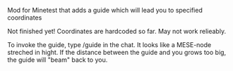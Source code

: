 Mod for Minetest that adds a guide which will lead you to specified coordinates

Not finished yet! Coordinates are hardcoded so far. May not work relieably.

To invoke the guide, type /guide in the chat. It looks like a MESE-node streched in hight.
If the distance between the guide and you grows too big, the guide will "beam" back to you.

